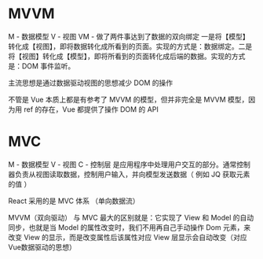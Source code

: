# MVVM
M - 数据模型
V - 视图
VM - 做了两件事达到了数据的双向绑定 一是将【模型】转化成【视图】，即将数据转化成所看到的页面。实现的方式是：数据绑定。二是将【视图】转化成【模型】，即将所看到的页面转化成后端的数据。实现的方式是：DOM 事件监听。

主流思想是通过数据驱动视图的思想减少 DOM 的操作

不管是 Vue 本质上都是有参考了 MVVM 的模型，但并非完全是 MVVM 模型，因为用 ref 的存在，Vue 都提供了操作 DOM 的 API


# MVC
 M - 数据模型
 V - 视图
 C - 控制层 是应用程序中处理用户交互的部分。通常控制器负责从视图读取数据，控制用户输入，并向模型发送数据（ 例如 JQ 获取元素的值 ）


 React 采用的是 MVC 体系 （单向数据流）


 MVVM（双向驱动） 与 MVC 最大的区别就是：它实现了 View 和 Model 的自动同步，也就是当 Model 的属性改变时，我们不用再自己手动操作 Dom 元素，来改变 View 的显示，而是改变属性后该属性对应 View 层显示会自动改变（对应Vue数据驱动的思想）
